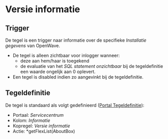 # Versie informatie

## Trigger

De tegel is een trigger naar informatie over de specifieke *Installatie gegevens* van OpenWave.

* De tegel is alleen zichtbaar voor inlogger wanneer:
  * deze aan hem/haar is toegekend
  * de evaluatie van het *SQL statement onzichtbaar* bij de tegeldefinitie een waarde ongelijk aan 0 oplevert.
* Een tegel is disabled indien zo aangevinkt bij de tegeldefinitie.

## Tegeldefinitie

De tegel is standaard als volgt gedefinieerd ([Portal Tegeldefinitie](/docs/instellen_inrichten/portaldefinitie/portal_tegel.md)):

* Portaal: *Servicecentrum*
* Kolom: *Informatie*
* Kopregel: *Versie informatie*
* Actie: *getFlexList(AboutBox)
